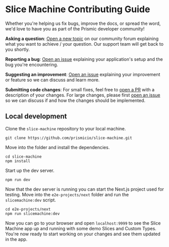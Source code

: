 # Slice Machine Contributing Guide

Whether you're helping us fix bugs, improve the docs, or spread the word, we'd love to have you as part of the Prismic developer community!

**Asking a question**: [Open a new topic][forum-question] on our community forum explaining what you want to achieve / your question. Our support team will get back to you shortly.

**Reporting a bug**: [Open an issue][repo-bug-report] explaining your application's setup and the bug you're encountering.

**Suggesting an improvement**: [Open an issue][repo-feature-request] explaining your improvement or feature so we can discuss and learn more.

**Submitting code changes**: For small fixes, feel free to [open a PR][repo-pull-requests] with a description of your changes. For large changes, please first [open an issue][repo-feature-request] so we can discuss if and how the changes should be implemented.

## Local development

Clone the `slice-machine` repository to your local machine.

```
git clone https://github.com/prismicio/slice-machine.git
```

Move into the folder and install the dependencies.

```
cd slice-machine
npm install
```

Start up the dev server.

```
npm run dev
```
Now that the dev server is running you can start the Next.js project used for testing. Move into the `e2e-projects/next` folder and run the `slicemachine:dev` script.

```
cd e2e-projects/next
npm run slicemachine:dev
```

Now you can go to your browser and open `localhost:9999` to see the Slice Machine app up and running with some demo Slices and Custom Types.
You're now ready to start working on your changes and see them updated in the app.

<!-- Links -->

[forum-question]: https://community.prismic.io
[repo-bug-report]: https://github.com/prismicio/slice-machine/issues/new?assignees=&labels=bug&template=bug_report.md&title=
[repo-feature-request]: https://github.com/prismicio/slice-machine/issues/new?assignees=&labels=enhancement&template=feature_request.md&title=
[repo-pull-requests]: https://github.com/prismicio/slice-machine/pulls
